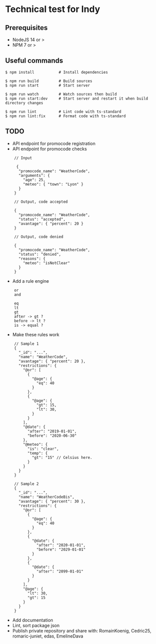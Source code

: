 # Technical test for Indy


## Prerequisites

- NodeJS 14 or >
- NPM 7 or > 


## Useful commands

    $ npm install           # Install dependencies
    
    $ npm run build         # Build sources
    $ npm run start         # Start server
    
    $ npm run watch         # Watch sources then build
    $ npm run start:dev     # Start server and restart it when build directory changes

    $ npm run lint          # Lint code with ts-standard      
    $ npm run lint:fix      # Format code with ts-standard


## TODO

- API endpoint for promocode registration
- API endpoint for promocode checks
```
    // Input
    
     {
      "promocode_name": "WeatherCode",
      "arguments": {
        "age": 25,
        "meteo": { "town": "Lyon" }
      }
    }

    // Output, code accepted
    
    {
      "promocode_name": "WeatherCode",
      "status": "accepted",
      "avantage": { "percent": 20 }
    }
    
    // Output, code denied
    
    {
      "promocode_name": "WeatherCode",
      "status": "denied",
      "reasons": {
        "meteo": "isNotClear"
      }
    }
```
- Add a rule engine
```
    or
    and
    
    eq
    lt
    gt
    after -> gt ?
    before -> lt ?
    is -> equal ?
```
- Make these rules work
```
    // Sample 1
    {
      "_id": "...",
      "name": "WeatherCode",
      "avantage": { "percent": 20 },
      "restrictions": {
        "@or": [
          {
            "@age": {
              "eq": 40
            }
          },
          {
            "@age": {
              "gt": 15,
              "lt": 30,
            }
          }
        ],
        "@date": {
          "after": "2019-01-01",
          "before": "2020-06-30"
        },
        "@meteo": {
          "is": "clear",
          "temp": {
            "gt": "15" // Celsius here.
          }
        }
      }
    }
    
    // Sample 2
    {
      "_id": "...",
      "name": "WeatherCodeBis",
      "avantage": { "percent": 30 },
      "restrictions": {
        "@or": [
          {
            "@age": {
              "eq": 40
            }
          },
          {
            "@date": {
              "after": "2020-01-01",
              "before": "2029-01-01"
            }
          },
          {
            "@date": {
              "after": "2099-01-01"
            }
          }
        ],
        "@age": {
          "lt": 30,
          "gt": 15
        }
      }
    }
```
- Add documentation
- Lint, sort package json
- Publish private repository and share with: RomainKoenig, Cedric25, romaric-juniet, edas, EmelineDava
